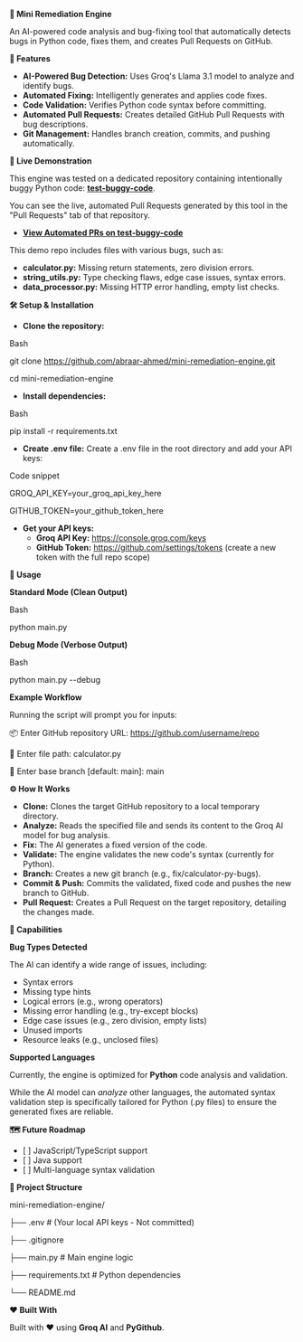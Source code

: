 **🔧 Mini Remediation Engine**

An AI-powered code analysis and bug-fixing tool that automatically detects bugs in Python code, fixes them, and creates Pull Requests on GitHub.

**🤖 Features**

- **AI-Powered Bug Detection:** Uses Groq's Llama 3.1 model to analyze and identify bugs.
- **Automated Fixing:** Intelligently generates and applies code fixes.
- **Code Validation:** Verifies Python code syntax before committing.
- **Automated Pull Requests:** Creates detailed GitHub Pull Requests with bug descriptions.
- **Git Management:** Handles branch creation, commits, and pushing automatically.

**🧪 Live Demonstration**

This engine was tested on a dedicated repository containing intentionally buggy Python code: [**test-buggy-code**](https://www.google.com/search?q=https://github.com/abraar-ahmed/test-buggy-code).

You can see the live, automated Pull Requests generated by this tool in the "Pull Requests" tab of that repository.

- [**View Automated PRs on test-buggy-code**](https://github.com/abraar-ahmed/test-buggy-code/pulls)

This demo repo includes files with various bugs, such as:

- **calculator.py:** Missing return statements, zero division errors.
- **string_utils.py:** Type checking flaws, edge case issues, syntax errors.
- **data_processor.py:** Missing HTTP error handling, empty list checks.

**🛠️ Setup & Installation**

- **Clone the repository:**

Bash

git clone <https://github.com/abraar-ahmed/mini-remediation-engine.git>

cd mini-remediation-engine

- **Install dependencies:**

Bash

pip install -r requirements.txt

- **Create .env file:** Create a .env file in the root directory and add your API keys:

Code snippet

GROQ_API_KEY=your_groq_api_key_here

GITHUB_TOKEN=your_github_token_here

- **Get your API keys:**
  - **Groq API Key:** <https://console.groq.com/keys>
  - **GitHub Token:** <https://github.com/settings/tokens> (create a new token with the full repo scope)

**🚀 Usage**

**Standard Mode (Clean Output)**

Bash

python main.py

**Debug Mode (Verbose Output)**

Bash

python main.py --debug

**Example Workflow**

Running the script will prompt you for inputs:

📦 Enter GitHub repository URL: <https://github.com/username/repo>

📄 Enter file path: calculator.py

🌿 Enter base branch \[default: main\]: main

**⚙️ How It Works**

- **Clone:** Clones the target GitHub repository to a local temporary directory.
- **Analyze:** Reads the specified file and sends its content to the Groq AI model for bug analysis.
- **Fix:** The AI generates a fixed version of the code.
- **Validate:** The engine validates the new code's syntax (currently for Python).
- **Branch:** Creates a new git branch (e.g., fix/calculator-py-bugs).
- **Commit & Push:** Commits the validated, fixed code and pushes the new branch to GitHub.
- **Pull Request:** Creates a Pull Request on the target repository, detailing the changes made.

**🔎 Capabilities**

**Bug Types Detected**

The AI can identify a wide range of issues, including:

- Syntax errors
- Missing type hints
- Logical errors (e.g., wrong operators)
- Missing error handling (e.g., try-except blocks)
- Edge case issues (e.g., zero division, empty lists)
- Unused imports
- Resource leaks (e.g., unclosed files)

**Supported Languages**

Currently, the engine is optimized for **Python** code analysis and validation.

While the AI model can _analyze_ other languages, the automated syntax validation step is specifically tailored for Python (.py files) to ensure the generated fixes are reliable.

**🗺️ Future Roadmap**

- \[ \] JavaScript/TypeScript support
- \[ \] Java support
- \[ \] Multi-language syntax validation

**📂 Project Structure**

mini-remediation-engine/

├── .env # (Your local API keys - Not committed)

├── .gitignore

├── main.py # Main engine logic

├── requirements.txt # Python dependencies

└── README.md

**❤️ Built With**

Built with ❤️ using **Groq AI** and **PyGithub**.